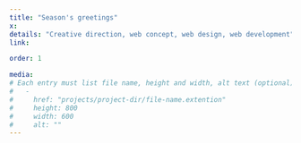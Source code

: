```yaml
---
title: "Season's greetings"
x:
details: "Creative direction, web concept, web design, web development"
link:

order: 1

media: 
# Each entry must list file name, height and width, alt text (optional)
#   -
#     href: "projects/project-dir/file-name.extention"
#     height: 800
#     width: 600
#     alt: ""
---
```

